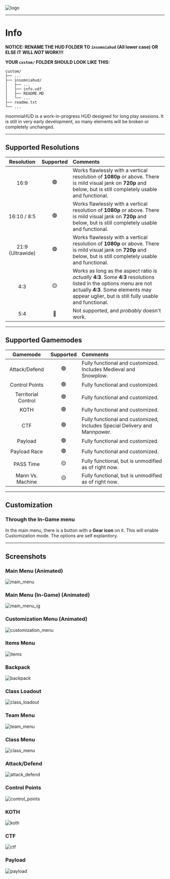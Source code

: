 ![logo](./assets/logo_partial.webp)

---

# Info

**NOTICE: RENAME THE HUD FOLDER TO `insomniahud` (All lower case) OR ELSE IT WILL *NOT* WORK!!!**

**YOUR `custom/` FOLDER SHOULD LOOK LIKE THIS:**
```
custom/
├── ...
├── insomniahud/
│   ├── ...
│   ├── info.vdf
│   ├── README.MD
│   └── ...
├── readme.txt
└── ...
```

insomniaHUD is a work-in-progress HUD designed for long play sessions. It is still in very early development, so many elements will be broken or completely unchanged.

---

## Supported Resolutions

|Resolution|Supported|Comments|
|:-:|:-:|:--|
|16:9|🟢|Works flawlessly with a vertical resolution of **1080p** or above. There is mild visual jank on **720p** and below, but is still completely usable and functional.|
|16:10 / 8:5|🟢|Works flawlessly with a vertical resolution of **1080p** or above. There is mild visual jank on **720p** and below, but is still completely usable and functional.|
|21:9 (Ultrawide)|🟢|Works flawlessly with a vertical resolution of **1080p** or above. There is mild visual jank on **720p** and below, but is still completely usable and functional.|
|4:3|🟡|Works as long as the aspect ratio is *actually* **4:3**. Some **4:3** resolutions listed in the options menu are not actually **4:3**. Some elements may appear uglier, but is still fully usable and functional.|
|5:4|🔴|Not supported, and *probably* doesn't work.|

---

## Supported Gamemodes

|Gamemode|Supported|Comments|
|:-:|:-:|:--|
|Attack/Defend|🟢|Fully functional and customized. Includes Medieval and Snowplow.|
|Control Points|🟢|Fully functional and customized.|
|Territorial Control|🟢|Fully functional and customized.|
|KOTH|🟢|Fully functional and customized.|
|CTF|🟢|Fully functional and customized, Includes Special Delivery and Mannpower.|
|Payload|🟢|Fully functional and customized.|
|Payload Race|🟢|Fully functional and customized.|
|PASS Time|🟡|Fully functional, but is unmodified as of right now.|
|Mann Vs. Machine|🟡|Fully functional, but is unmodified as of right now.|

---

## Customization

### Through the In-Game menu
In the main menu, there is a button with a **Gear icon** on it. This will enable Customization mode. The options are self explanitory.

---

## Screenshots

### Main Menu (Animated)
![main_menu](./assets/screenshots/main_menu.webp)
### Main Menu (In-Game) (Animated)
![main_menu_ig](./assets/screenshots/main_menu_ingame.webp)
### Customization Menu (Animated)
![customization_menu](./assets/screenshots/customization_menu.webp)
### Items Menu
![items](./assets/screenshots/items_menu.webp)
### Backpack
![backpack](./assets/screenshots/backpack.webp)
### Class Loadout
![class_loadout](./assets/screenshots/class_loadout.webp)
### Team Menu
![team_menu](./assets/screenshots/team_menu.webp)
### Class Menu
![class_menu](./assets/screenshots/class_menu.webp)
### Attack/Defend
![attack_defend](./assets/screenshots/attack_defend.webp)
### Control Points
![control_points](./assets/screenshots/control_points.webp)
### KOTH
![koth](./assets/screenshots/koth.webp)
### CTF
![ctf](./assets/screenshots/ctf.webp)
### Payload
![payload](./assets/screenshots/payload.webp)
